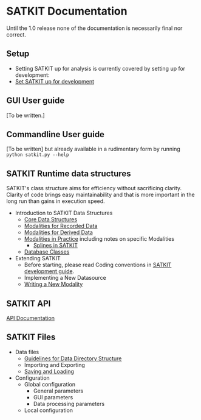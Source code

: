 
# SATKIT Documentation

Until the 1.0 release none of the documentation is necessarily final nor
correct.

## Setup

- Setting SATKIT up for analysis is currently covered by setting up for
  development:
- [Set SATKIT up for development](SetupForDevelopment.markdown)

## GUI User guide

[To be written.]

## Commandline User guide

[To be written] but already available in a rudimentary form by running
`python satkit.py --help`

## SATKIT Runtime data structures

SATKIT's class structure aims for efficiency without sacrificing clarity.
Clarity of code brings easy maintainability and that is more important in the
long run than gains in execution speed.

- Introduction to SATKIT Data Structures
  - [Core Data Structures](CoreDataStructures.markdown)
  - [Modalities for Recorded Data](ModalitiesforRecordedData.markdown)
  - [Modalities for Derived Data](ModalitiesforDerivedData.markdown)
  - [Modalities in Practice](ModalitiesinPractice.markdown) including notes on
    specific Modalities
    - [Splines in SATKIT](Splines.markdown)
  - [Database Classes](DatabaseClasses.markdown)
- Extending SATKIT
  - Before starting, please read Coding conventions in [SATKIT development
    guide](Development_guide).
  - Implementing a New Datasource
  - [Writing a New Modality](WritingNewModality.markdown)

## SATKIT API

[API Documentation](api/index.html)

## SATKIT Files

- Data files
  - [Guidelines for Data Directory Structure](DirectoryStructure.markdown)
  - Importing and Exporting
  - [Saving and Loading](Saving_and_loading.markdown)
- Configuration
  - Global configuration
    - General parameters
    - GUI parameters
    - Data processing parameters
  - Local configuration
